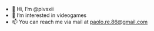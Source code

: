 - 👋 Hi, I’m @pivsxii
- 👀 I’m interested in videogames
- 📫 You can reach me via mail at paolo.re.86@gmail.com

<!---
pivsxii/pivsxii is a ✨ special ✨ repository because its `README.md` (this file) appears on your GitHub profile.
You can click the Preview link to take a look at your changes.
--->
